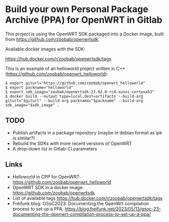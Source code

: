 # Build your own Personal Package Archive (PPA) for OpenWRT in Gitlab

This project is using the OpenWRT SDK packaged into a Docker image, built from https://github.com/zoobab/openwrtsdk.

Available docker images with the SDK:

https://hub.docker.com/r/zoobab/openwrtsdk/tags

This is an example of an helloworld project written in C++ (https://github.com/zoobab/openwrt_helloworld):

```
$ export giturl="https://github.com/zoobab/openwrt_helloworld"
$ export packname="helloworld"
$ export sdk_image="zoobab/openwrtsdk:21.02.0-rc4-sunxi-cortexa53"
$ docker build --output type=local,dest=artifacts --build-arg giturl="$giturl" --build-arg packname="$packname" --build-arg sdk_image="$sdk_image" .
```

## TODO

* Publish artifacts in a package repository (maybe in debian format as ipk is similar?)
* Rebuild the SDKs with more recent versions of OpenWRT
* A drop-down list in Gitlab-CI parameters

## Links

* Helloworld in CPP for OpenWRT: https://github.com/zoobab/openwrt_helloworld
* OpenWRT SDK in a docker image: https://github.com/zoobab/openwrtsdk
* List of available tags https://hub.docker.com/r/zoobab/openwrtsdk/tags
* Freifunk blog: GSoC2023: Documenting the OpenWrt compilation process to set up a PPA: https://blog.freifunk.net/2023/05/13/gsoc-23-documenting-the-openwrt-compilation-process-to-set-up-a-ppa/

